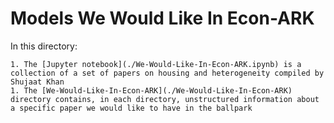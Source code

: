 # Models We Would Like In Econ-ARK

In this directory:

	1. The [Jupyter notebook](./We-Would-Like-In-Econ-ARK.ipynb) is a collection of a set of papers on housing and heterogeneity compiled by Shujaat Khan
	1. The [We-Would-Like-In-Econ-ARK](./We-Would-Like-In-Econ-ARK) directory contains, in each directory, unstructured information about a specific paper we would like to have in the ballpark
	
	
